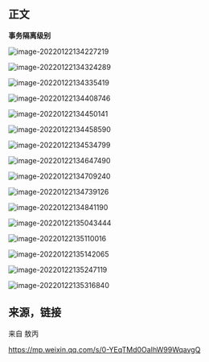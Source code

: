 ## 正文



**事务隔离级别**

![image-20220122134227219](MVCC%E5%92%8C%E4%BA%8B%E5%8A%A1%E9%9A%94%E7%A6%BB%E7%BA%A7%E5%88%AB%E7%9A%84%E5%85%B3%E7%B3%BB.assets/image-20220122134227219.png)

![image-20220122134324289](MVCC%E5%92%8C%E4%BA%8B%E5%8A%A1%E9%9A%94%E7%A6%BB%E7%BA%A7%E5%88%AB%E7%9A%84%E5%85%B3%E7%B3%BB.assets/image-20220122134324289.png)

![image-20220122134335419](MVCC%E5%92%8C%E4%BA%8B%E5%8A%A1%E9%9A%94%E7%A6%BB%E7%BA%A7%E5%88%AB%E7%9A%84%E5%85%B3%E7%B3%BB.assets/image-20220122134335419.png)

![image-20220122134408746](MVCC%E5%92%8C%E4%BA%8B%E5%8A%A1%E9%9A%94%E7%A6%BB%E7%BA%A7%E5%88%AB%E7%9A%84%E5%85%B3%E7%B3%BB.assets/image-20220122134408746.png)

![image-20220122134450141](MVCC%E5%92%8C%E4%BA%8B%E5%8A%A1%E9%9A%94%E7%A6%BB%E7%BA%A7%E5%88%AB%E7%9A%84%E5%85%B3%E7%B3%BB.assets/image-20220122134450141.png)

![image-20220122134458590](MVCC%E5%92%8C%E4%BA%8B%E5%8A%A1%E9%9A%94%E7%A6%BB%E7%BA%A7%E5%88%AB%E7%9A%84%E5%85%B3%E7%B3%BB.assets/image-20220122134458590.png)

![image-20220122134534799](MVCC%E5%92%8C%E4%BA%8B%E5%8A%A1%E9%9A%94%E7%A6%BB%E7%BA%A7%E5%88%AB%E7%9A%84%E5%85%B3%E7%B3%BB.assets/image-20220122134534799.png)

![image-20220122134647490](MVCC%E5%92%8C%E4%BA%8B%E5%8A%A1%E9%9A%94%E7%A6%BB%E7%BA%A7%E5%88%AB%E7%9A%84%E5%85%B3%E7%B3%BB.assets/image-20220122134647490.png)

![image-20220122134709240](MVCC%E5%92%8C%E4%BA%8B%E5%8A%A1%E9%9A%94%E7%A6%BB%E7%BA%A7%E5%88%AB%E7%9A%84%E5%85%B3%E7%B3%BB.assets/image-20220122134709240.png)

![image-20220122134739126](MVCC%E5%92%8C%E4%BA%8B%E5%8A%A1%E9%9A%94%E7%A6%BB%E7%BA%A7%E5%88%AB%E7%9A%84%E5%85%B3%E7%B3%BB.assets/image-20220122134739126.png)

![image-20220122134841190](MVCC%E5%92%8C%E4%BA%8B%E5%8A%A1%E9%9A%94%E7%A6%BB%E7%BA%A7%E5%88%AB%E7%9A%84%E5%85%B3%E7%B3%BB.assets/image-20220122134841190.png)

![image-20220122135043444](MVCC%E5%92%8C%E4%BA%8B%E5%8A%A1%E9%9A%94%E7%A6%BB%E7%BA%A7%E5%88%AB%E7%9A%84%E5%85%B3%E7%B3%BB.assets/image-20220122135043444.png)

![image-20220122135110016](MVCC%E5%92%8C%E4%BA%8B%E5%8A%A1%E9%9A%94%E7%A6%BB%E7%BA%A7%E5%88%AB%E7%9A%84%E5%85%B3%E7%B3%BB.assets/image-20220122135110016.png)

![image-20220122135142065](MVCC%E5%92%8C%E4%BA%8B%E5%8A%A1%E9%9A%94%E7%A6%BB%E7%BA%A7%E5%88%AB%E7%9A%84%E5%85%B3%E7%B3%BB.assets/image-20220122135142065.png)

![image-20220122135247119](MVCC%E5%92%8C%E4%BA%8B%E5%8A%A1%E9%9A%94%E7%A6%BB%E7%BA%A7%E5%88%AB%E7%9A%84%E5%85%B3%E7%B3%BB.assets/image-20220122135247119.png)

![image-20220122135316840](MVCC%E5%92%8C%E4%BA%8B%E5%8A%A1%E9%9A%94%E7%A6%BB%E7%BA%A7%E5%88%AB%E7%9A%84%E5%85%B3%E7%B3%BB.assets/image-20220122135316840.png)



## 来源，链接

来自 敖丙

https://mp.weixin.qq.com/s/0-YEqTMd0OaIhW99WqavgQ